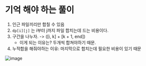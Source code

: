 # 기억 해야 하는 풀이

1. 인근 파일끼리만 합칠 수 있음
2. `dp[i][j]` 는 i부터 j까지 파일 합치는데 드는 비용이다.
3. 구간을 나누자. -> (\[i, k] + \[k + 1, end])
   * 이게 되는 이유는? 두개씩 합쳐야하기 때문.
4. 누적합을 해줘야하는 이유: 마지막으로 합치는데 필요한 비용이 있기 때문

![image](https://github.com/user-attachments/assets/778c72b2-2c10-4506-acf9-e278a7a5608e)
